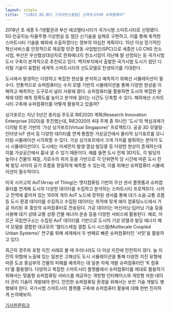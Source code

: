 ```yaml
---
layout: single
title:  "(2021.02.05) [사이언스칼럼] 스마트시티와 슈퍼컴퓨터"
---
```


2018년 초 세종 5-1생활권과 부산 에코델타시티가 국가시범 스마트시티로 선정됐다. 5G·인공지능·자율주행·가상현실 등 첨단 신기술을 실제로 구현하고, 이를 통해 축적한 스마트시티 기술을 해외에 수출하겠다는 정부의 야심찬 계획이다. 15년 이상 장기적인 혁신서비스를 안정적으로 제공할 민관 합동 사업법인(SPC)으로 세종은 LG CNS 컨소시엄, 부산은 우선협상대상자로 한화에너지 컨소시엄이 지난해 말 선정되는 등 국가시범 도시 구축이 본격적으로 추진되고 있다. 백지부지에서 출발한 국가시범 도시가 첨단 디지털 기술이 융합된 세계적 스마트시티의 선도모델로 탄생되기를 기대한다.

도시에서 발생하는 다양하고 복잡한 현상을 분석하고 예측하기 위해선 시뮬레이션이 필수다. 전통적으로 슈퍼컴퓨터는 수치 모델 기반의 시뮬레이션을 통해 다양한 현상을 이해하고 예측하는 도구로서 널리 사용돼 왔다. 슈퍼컴퓨터를 활용하면 도시의 복잡한 문제에 대한 예측 정확도를 높이고 분석에 걸리는 시간도 단축할 수 있다. 해외에선 스마트시티 구축에 슈퍼컴퓨터를 어떻게 활용하고 있을까?

싱가포르는 지난 5년간 총리실 주도로 RIE2020 계획(Research Innovation Enterprise 2020)을 추진했는데, RIE2020의 4대 주제 중 하나인 '도시'의 핵심과제가 디지털 트윈 기반의 '가상 싱가포르(Virtual Singapore)' 프로젝트다. 공공·3D 모델링·인터넷·IoT 센서 등 다양한 데이터를 연계·통합한 가상공간에서 물리적 싱가포르를 모니터링·시뮬레이션·시각화할 수 있다. 가상 싱가포르에서 크게 가치를 발휘하는 분야가 도시 시뮬레이션이다. 도시에는 미세먼지 발생·열섬·빌딩풍 등 다양한 현상이 존재하는데 이를 가상공간에서 흉내 낼 수 있기 때문이다. 예를 들면 도시 전체 3D지도, 각 빌딩의 높이나 건물의 재질, 가로수의 위치 등을 기반으로 각 단위면적 당 시간에 따른 도시 전체 빌딩 사이의 공기 흐름을 정밀하게 예측할 수 있는데, 이를 위해선 슈퍼컴퓨터 시뮬레이션이 필수적이다.

미국 시카고의 AoT(Array of Thing)는 엣지컴퓨팅 기반의 무선 센서 플랫폼과 슈퍼컴퓨터를 연계해 도시의 다양한 데이터를 수집하고 분석하는 스마트시티 프로젝트다. 시카고 전역에 흩어져 있는 100여 개의 AoT 노드에 장착된 센서를 통해 대기·소음·교통 흐름 등 도시 환경 데이터를 수집하고 수집된 데이터는 목적에 맞게 에지 컴퓨팅노드에서 가공 처리된 후 중앙의 슈퍼컴퓨터로 전송된다. 가공 데이터는 머신러닝·딥러닝 기술 등을 사용해 대기 상태·교통 상황·건물 에너지·운송 등을 다양한 서비스에 활용된다. 예로, 아르곤 국립연구소는 수집된 AoT 데이터를 기반으로 도시의 기상 모델과 빌딩 에너지 해석 모델을 결합한 대규모의 '멀티스케일 결합 도시 시스템(Multiscale Coupled Urban Systems)' 연구를 위해 세계에서 두 번째로 빠른 슈퍼컴퓨터인 '서밋'을 활용하고 있다.

최근의 경주와 포항 지진 사례로 볼 때 우리나라도 더 이상 지진에 안전하지 않다. 늘 지진의 위협에 노출돼 있는 일본은 고해상도 도시 시뮬레이션을 통해 다양한 지진 유형에 따른 도쿄 중심부의 건물의 피해를 예측하는 데 일본 자체 개발 슈퍼컴퓨터인 'K 컴퓨터'를 활용했다. 다양하고 복잡한 스마트시티 플랫폼에서 슈퍼컴퓨터를 제대로 활용하기 위해서는 맞춤형 슈퍼컴퓨팅 서비스를 제공하는 개방형 인터페이스와 개방형 자원·데이터 관리 기술이 개발돼야 한다. 안전한 슈퍼컴퓨팅 환경을 위해서는 보안 기술 개발도 병행돼야 한다. 국가시범 스마트시티 플랫폼 구축에 슈퍼컴퓨터 활용에 대해 한번 진지하게 논의해보자. 

[기사원문링크](http://m.joongdo.co.kr/view.php?key=20210204010002073#ref)
